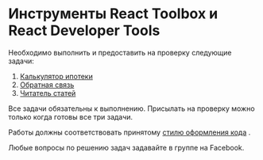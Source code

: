 Инструменты React Toolbox и React Developer Tools
===

Необходимо выполнить и предоставить на проверку следующие задачи:

1. [Калькулятор ипотеки](./mortgage)
2. [Обратная связь](./feedback)
3. [Читатель статей](./article)

Все задачи обязательны к выполнению. Присылать на проверку можно только когда готовы все три задачи.

Работы должны соответствовать принятому [стилю оформления кода](https://github.com/netology-code/codestyle) .

Любые вопросы по решению задач задавайте в группе на Facebook.
